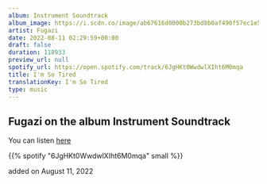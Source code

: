 ```yaml
---
album: Instrument Soundtrack
album_image: https://i.scdn.co/image/ab67616d0000b273bd8b0af490f57ec1e55513cf
artist: Fugazi
date: 2022-08-11 02:29:59+00:00
draft: false
duration: 118933
preview_url: null
spotify_url: https://open.spotify.com/track/6JgHKt0WwdwlXIht6M0mqa
title: I'm So Tired
translationKey: I'm So Tired
type: music
---
```


## Fugazi on the album Instrument Soundtrack

You can listen [here](https://open.spotify.com/track/6JgHKt0WwdwlXIht6M0mqa)

{{% spotify "6JgHKt0WwdwlXIht6M0mqa" small %}}

added on August 11, 2022